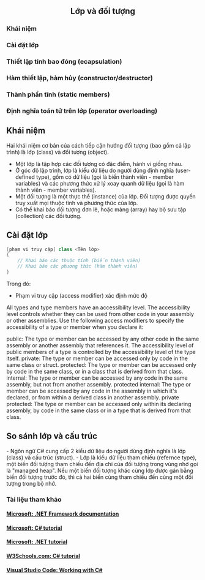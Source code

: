 <h2 align="center"> 
Lớp và đối tượng
</h2>

<div class="header">
    <h3>Khái niệm</h3>
    <h3>Cài đặt lớp</h3>
    <h3>Thiết lập tính bao đóng (ecapsulation)</h3>
    <h3>Hàm thiết lập, hàm hủy (constructor/destructor)</h3>
    <h3>Thành phần tĩnh (static members)</h3>
    <h3>Định nghĩa toán tử trên lớp (operator overloading)</h3>
</div>

 <h2>Khái niệm</h2>
 Hai khái niệm cơ bản của cách tiếp cận hướng đối tượng (bao gồm cả lập trình) là lớp (class) và đối tượng (object).

 - Một lớp là tập hợp các đối tượng có đặc điểm, hành vi giống nhau.
 - Ở góc độ lập trình, lớp là kiểu dữ liệu do người dùng định nghĩa (user-defined type), gồm có dữ liệu (gọi là biến thành viên - member variables) và các phương thức xử lý xoay quanh dữ liệu (gọi là hàm thành viên - member variables).
 - Một đối tượng là một thực thể (instance) của lớp. Đối tượng được quyền truy xuất mọi thuộc tính và phương thức của lớp. 
 - Có thể khai báo đối tượng đơn lẻ, hoặc mảng (array) hay bộ sưu tập (collection) các đối tượng.
 
 <h2>Cài đặt lớp</h2>

```cs
[phạm vi truy cập] class <Tên lớp>
{
    // Khai báo các thuộc tính (biến thành viên)
    // Khai báo các phương thức (hàm thành viên)
}
```
Trong đó:
- Phạm vi truy cập (access modifier) xác định mức độ

All types and type members have an accessibility level. The accessibility level controls whether they can be used from other code in your assembly or other assemblies. Use the following access modifiers to specify the accessibility of a type or member when you declare it:

public: The type or member can be accessed by any other code in the same assembly or another assembly that references it. The accessibility level of public members of a type is controlled by the accessibility level of the type itself.
private: The type or member can be accessed only by code in the same class or struct.
protected: The type or member can be accessed only by code in the same class, or in a class that is derived from that class.
internal: The type or member can be accessed by any code in the same assembly, but not from another assembly.
protected internal: The type or member can be accessed by any code in the assembly in which it's declared, or from within a derived class in another assembly.
private protected: The type or member can be accessed only within its declaring assembly, by code in the same class or in a type that is derived from that class.

 <h2>So sánh lớp và cấu trúc</h2>
- Ngôn ngữ C# cung cấp 2 kiểu dữ liệu do người dùng định nghĩa là lớp (class) và cấu trúc (struct).
- Lớp là kiểu dữ liệu tham chiếu (refernce type), một biến đối tượng tham chiếu đến địa chỉ của đối tượng trong vùng nhớ gọi là "managed heap". Nếu một biến đối tượng khác cùng lớp được gán bằng biến đối tượng trước đó, thì cả hai biến cùng tham chiếu đến cùng một đối tượng trong bộ nhớ.

### <a name="resources">Tài liệu tham khảo</a>

#### [Microsoft: .NET Framework documentation](https://docs.microsoft.com/en-us/dotnet/framework/)
#### [Microsoft: C# tutorial](https://docs.microsoft.com/en-us/dotnet/csharp/)
#### [Microsoft: .NET tutorial](https://dotnet.microsoft.com/learn/dotnet/in-browser-tutorial/)
#### [W3Schools.com: C# tutorial](https://www.w3schools.com/cs/index.php/)
#### [Visual Studio Code: Working with C#](https://code.visualstudio.com/docs/languages/csharp/)
